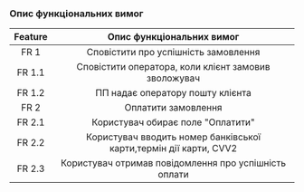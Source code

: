 ### Опис функціональних вимог
| Feature | Опис функціональних вимог |
|:-------:|:-----------:|
| FR 1 | Сповістити про успішність замовлення | 
| FR 1.1 | Сповістити оператора, коли клієнт замовив зволожувач |
| FR 1.2 | ПП надає оператору пошту клієнта|
| FR 2 | Оплатити замовлення |
| FR 2.1 | Користувач обирає поле "Оплатити" |
| FR 2.2 | Користувач вводить номер банківської карти,термін дії карти, CVV2|
| FR 2.3 | Користувач отримав повідомлення про успішність оплати|